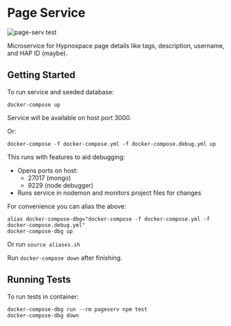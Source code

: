 # Page Service

![page-serv test](https://github.com/gbarkway/hypnospace-sitemap/workflows/page-serv%20test/badge.svg)

Microservice for Hypnospace page details like tags, description, username, and HAP ID (maybe).

## Getting Started

To run service and seeded database:
```
docker-compose up
```

Service will be available on host port 3000.

Or:
```
docker-compose -f docker-compose.yml -f docker-compose.debug.yml up
```
This runs with features to aid debugging:

- Opens ports on host:
    - 27017 (mongo)
    - 9229 (node debugger)
- Runs service in nodemon and monitors project files for changes

For convenience you can alias the above:
```
alias docker-compose-dbg="docker-compose -f docker-compose.yml -f docker-compose.debug.yml"
docker-compose-dbg up
```
Or run `source aliases.sh`

Run `docker-compose down` after finishing.

## Running Tests
To run tests in container:
```
docker-compose-dbg run --rm pageserv npm test
docker-compose-dbg down
```




